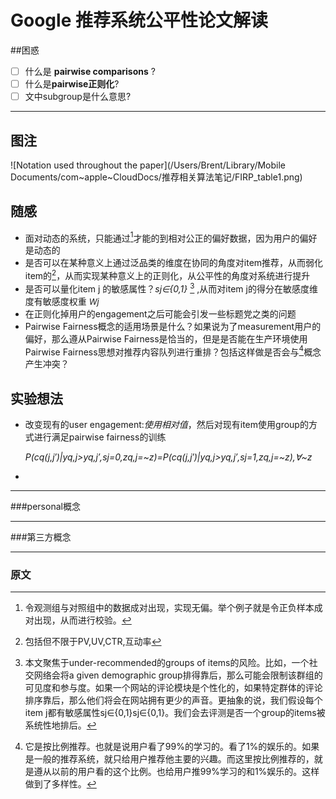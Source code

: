 # Google 推荐系统公平性论文解读

##困惑

- [ ] 什么是 **pairwise comparisons** ?
- [ ] 什么是**pairwise正则化**?
- [ ] 文中subgroup是什么意思?

----

## 图注

![Notation used throughout the paper](/Users/Brent/Library/Mobile Documents/com~apple~CloudDocs/推荐相关算法笔记/FIRP_table1.png)

## 随感

* 面对动态的系统，只能通过[^pairwise]才能的到相对公正的偏好数据，因为用户的偏好是动态的
* 是否可以在某种意义上通过泛品类的维度在协同的角度对item推荐，从而弱化item的[^客观指标]，从而实现某种意义上的正则化，从公平性的角度对系统进行提升
* 是否可以量化item j 的敏感属性？*sj∈{0,1}* [^1] ,从而对item j的得分在敏感度维度有敏感度权重 <font size=2>*Wj*</font>
* 在正则化掉用户的engagement之后可能会引发一些标题党之类的问题
* Pairwise Fairness概念的适用场景是什么？如果说为了measurement用户的偏好，那么遵从Pairwise Fairness是恰当的，但是是否能在生产环境使用Pairwise Fairness思想对推荐内容队列进行重排？包括这样做是否会与[^calibrated]概念产生冲突？



## 实验想法

* 改变现有的user engagement:*使用相对值*，然后对现有item使用group的方式进行满足pairwise fairness的训练

  *P(cq(j,j′)|yq,j>yq,j′,sj=0,zq,j=~z)=P(cq(j,j′)|yq,j>yq,j′,sj=1,zq,j=~z),∀~z*

* 







---------------------------
###personal概念

[^客观指标]:包括但不限于PV,UV,CTR,互动率
[^pairwise]:令观测组与对照组中的数据成对出现，实现无偏。举个例子就是令正负样本成对出现，从而进行校验。

---------

###第三方概念

[^Pairwise Fairness]:基于pairwise提出一系列新颖的评估推荐公平性的指标，并表明pairwise fairness metric与排序效果直接相关并分析与poinwise fairness metrics的关系。
[^Pairwise Regularization]:提出一个正则化方法在给定的指标上提高模型性能，同时对pointwise模型也有效
[^Real-world Experiments]:在大规模生产环境的推荐系统上实验，论证其在pairwise fairness上有显著提升
[^calibrated]:它是按比例推荐。也就是说用户看了99%的学习的。看了1%的娱乐的。如果是一般的推荐系统，就只给用户推荐他主要的兴趣。而这里按比例推荐的，就是遵从以前的用户看的这个比例。也给用户推99%学习的和1%娱乐的。这样做到了多样性。







-----

### 原文

[^1]:本文聚焦于under-recommended的groups of items的风险。比如，一个社交网络会将a given demographic group排得靠后，那么可能会限制该群组的可见度和参与度。如果一个网站的评论模块是个性化的，如果特定群体的评论排序靠后，那么他们将会在网站拥有更少的声音。更抽象的说，我们假设每个item j都有敏感属性sj∈{0,1}sj∈{0,1}。我们会去评测是否一个group的items被系统性地排后。

[^Pairwise Fairness]:对于使用排序公式g的模型f，如果在items被交互成都相同的情况下，其两个group里点击的item排在另一个未点击item之前的可能性在是相同的，则被认为满足pairwise fairnessP(cq(j,j′)|yq,j>yq,j′,sj=0,zq,j=~z)=P(cq(j,j′)|yq,j>yq,j′,sj=1,zq,j=~z),∀~z(2)P(cq(j,j′)|yq,j>yq,j′,sj=0,zq,j=z~)=P(cq(j,j′)|yq,j>yq,j′,sj=1,zq,j=z~),∀z~(2)此定义为我们提供了每个组中items的排名准确性的总体概念。但这块对于曝光不足group的items还是有问题的。假设有A、B两个group {Aj}3j=1∪{Bj}3j=1{Aj}j=13∪{Bj}j=13，都有3个items，第一种情况A1被点击，第二种B1被点击。 第一种情况，系统给出[A2,A3,B1,A1,B2,B3],第二种情况给出[A1,A2,A3,B1,B2,B3],我们可以看到整体pairwise accuracy都是2/5,但是第二种情况，B都在A后边。这个两个情况都有把被点击item排低的问题，但是后者显然更有问题，它独立于用户偏好，而系统性地偏好一个group。为了解决这个问题，我们将上述的pairwise fairness定义拆分成两个独立的标准：pairwise accuracy between items in the same group and pairwise accuracy between items from different groups。我们将这些metrics叫做`intra-group pairwise accuracy` and `inter-group pairwise accuracy` Intra-Group Acc. ≜P(cq(j,j′)|yq,j>yq,j′,sj=sj′,zq,j=~z)(3) Intra-Group Acc. ≜P(cq(j,j′)|yq,j>yq,j′,sj=sj′,zq,j=z~)(3) Inter-Group Acc. ≜P(cq(j,j′)|yq,j>yq,j′,sj≠sj′,zq,j=~z)(4) Inter-Group Acc. ≜P(cq(j,j′)|yq,j>yq,j′,sj≠sj′,zq,j=z~)(4)于是我们也可以定义`Intra-Group Pairswise Fairness` and `Inter-Group Pairwise Fairness`标准.
[^Intra-Group Pairwise Fairness]:对于使用排序公式g的模型f，如果在items被交互程度相同的情况下，两个group里内部点击的item排在另一个未点击item之前的可能性在是相同的，则被认为满足intra-group pairwise fairness
[^Inter-Group Pairwise Fairness]:对于使用排序公式g的模型f，如果在items被交互程度相同的情况下，两个group里点击的item排在另一个组里未点击item之前的可能性在是相同的，则被认为满足inter-group pairwise fairness





